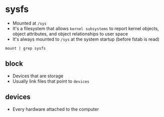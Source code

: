 # sysfs

- Mounted at `/sys`
- It's a filesystem that allows `kernel subsystems` to report kernel objects, object attributes, and object relationships to user space
- It's always mounted to `/sys` at the system startup (before fstab is read)

```shell
mount | grep sysfs
```

## block

- Devices that are storage
- Usually link files that point to `devices`

## devices

- Every hardware attached to the computer
